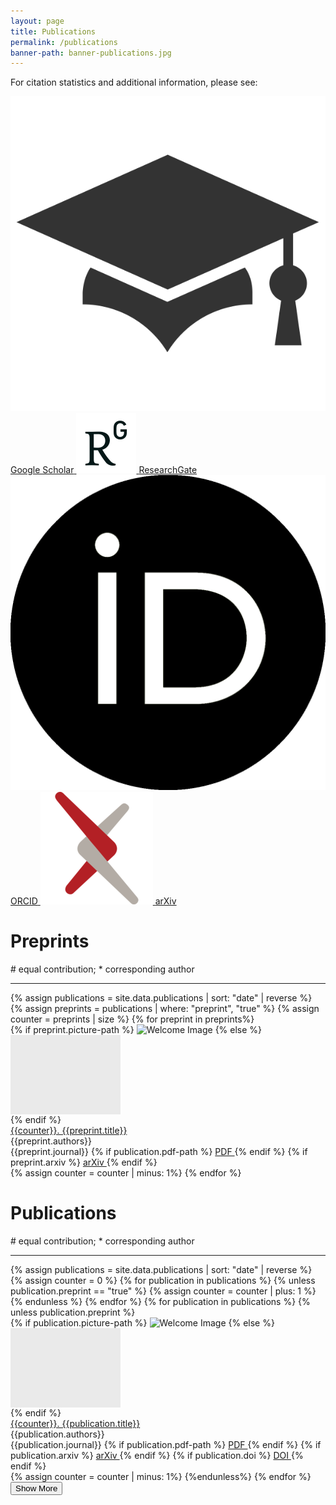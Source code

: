```yaml
---
layout: page
title: Publications
permalink: /publications
banner-path: banner-publications.jpg
---
```




<!--More information logos-->
<div class="publications-additional-info">
  <p>For citation statistics and additional information, please see:</p>
  <div class="publications-logos">
    <a href="https://scholar.google.com/citations?user=f73__XkAAAAJ&hl=en&oi=ao" class="logo-link" target="_blank" rel="noopener noreferrer">
      <img src="assets/icons/google_logo.png" alt="Google Scholar Logo" class="logo">
      <span class="logo-name">Google Scholar</span>
    </a>
    <a href="https://www.researchgate.net/profile/Qisi-Wang" class="logo-link" target="_blank" rel="noopener noreferrer">
      <img src="assets/icons/researchgate_logo.png" alt="ResearchGate Logo" class="logo">
      <span class="logo-name">ResearchGate</span>
    </a>
    <a href="https://orcid.org/0000-0002-8741-7559" class="logo-link" target="_blank" rel="noopener noreferrer">
      <img src="assets/icons/orcid_logo.png" alt="ORCID Logo" class="logo">
      <span class="logo-name">ORCID</span>
    </a>
    <a href="https://arxiv.org/a/wang_q_9.html" class="logo-link" target="_blank" rel="noopener noreferrer">
      <img src="assets/icons/arxiv_logo.png" alt="arXiv Logo" class="logo">
      <span class="logo-name">arXiv</span>
    </a>
  </div>
</div>
<!---->
<div class="medium-divider"></div>
<div class="medium-divider">
<h1> Preprints </h1>
<p># equal contribution; * corresponding author</p>
</div>
<hr>
<div class="publication-container"> 
  <div class="publications">
    {% assign publications = site.data.publications | sort: "date" | reverse %}
    {% assign preprints = publications | where: "preprint", "true" %}
    {% assign counter = preprints | size %}
    {% for preprint in preprints%}
    <div class="publication-preprint">
        <div class="publication-picture">
        {% if preprint.picture-path %}
            <img src="../assets/publications_pictures/{{preprint.picture-path}}" alt="Welcome Image">
        {% else %}
            <div style="width: 176px; height: 127px; background-color:#eaeaea;"> </div>
        {% endif %}
        </div>
        <div class="publication-info">
            <a href="{{preprint.arxiv}}" target="_blank" rel="noopener noreferrer">
              <div class="title">
                {{counter}}. {{preprint.title}}
              </div>
            </a>
            <div class="authors">
                {{preprint.authors}}
            </div>
            <div class="journal">{{preprint.journal}}
              {% if publication.pdf-path %}
                <a class = "publication-button" href="../assets/{{preprint.pdf-path}}" target="_blank" rel="noopener noreferrer"> 
                PDF
                </a>
              {% endif %}
              {% if preprint.arxiv %}
                <a class = "publication-button" href="{{preprint.arxiv}}" target="_blank" rel="noopener noreferrer"> 
                arXiv
                </a>
              {% endif %}
            </div>
        </div>
    </div>
    {% assign counter = counter | minus: 1%}
    {% endfor %}
  </div>
</div>




<div class="medium-divider" style="margin-top: 1.5em; margin-bottom: 1.5em;"></div>
<div class="medium-divider">
<h1> Publications </h1>
<p># equal contribution; * corresponding author</p>
</div>
<hr>

<div class="publication-container"> 
  <div class="publications">
    {% assign publications = site.data.publications | sort: "date" | reverse %}
    <!-- set counter -->
    {% assign counter = 0 %}
    {% for publication in publications %}
      {% unless publication.preprint == "true" %}
        {% assign counter = counter | plus: 1 %}
      {% endunless %}
    {% endfor %}
    <!--set counter -->
    {% for publication in publications %}
    {% unless publication.preprint  %}
    <div class="publication">
        <div class="publication-picture">
          {% if publication.picture-path %}
              <img src="../assets/publications_pictures/{{publication.picture-path}}" alt="Welcome Image">
          {% else %}
              <div style="width: 176px; height: 127px; background-color:#eaeaea;"> </div>
          {% endif %}
        </div>
        <div class="publication-info">
            <a href="{{publication.doi}}" target="_blank" rel="noopener noreferrer">
              <div class="title">
                {{counter}}. {{publication.title}}
              </div>
            </a>
            <div class="authors">
                {{publication.authors}}
            </div>
            <div class="journal">{{publication.journal}}
              {% if publication.pdf-path %}
                <a class = "publication-button" href="../assets/{{publication.pdf-path}}" target="_blank" rel="noopener noreferrer"> 
                PDF
                </a>
              {% endif %}
              {% if publication.arxiv %}
                <a class = "publication-button" href="{{publication.arxiv}}" target="_blank" rel="noopener noreferrer"> 
                arXiv
                </a>
              {% endif %}
              {% if publication.doi %}
                <a class = "publication-button" href="{{publication.doi}}" target="_blank" rel="noopener noreferrer"> 
                DOI
                </a>
              {% endif %}
            </div>
        </div>
    </div>
    {% assign counter = counter | minus: 1%}
    {%endunless%}
    {% endfor %}
    <button id="show-more">Show More</button>
  </div>
</div>



<script>
  // Get all the publications and the 'Show More' button
  const publications = document.querySelectorAll('.publication');
  const showMoreBtn = document.getElementById('show-more');
  let currentMax = 20;
  let moreLoad = 20;

  // Function to initially hide all publications except the first 10
  const initialHide = () => {
    publications.forEach((pub, index) => {
      if (index >= currentMax) {
        pub.style.display = 'none';
      }
    });
  };

  // Call the function to hide publications on initial load
  initialHide();

  // Function to show more publications
  const showMore = () => {
    let newMax = currentMax + moreLoad;
    publications.forEach((pub, index) => {
      if (index < newMax && index >= currentMax) {
        pub.style.display = 'flex';
      }
    });
    currentMax = newMax;

    // Hide the 'Show More' button if all publications are visible
    if (currentMax >= publications.length) {
      showMoreBtn.style.display = 'none';
    }
  };

  // Event listener for the 'Show More' button
  showMoreBtn.addEventListener('click', showMore);
</script>
